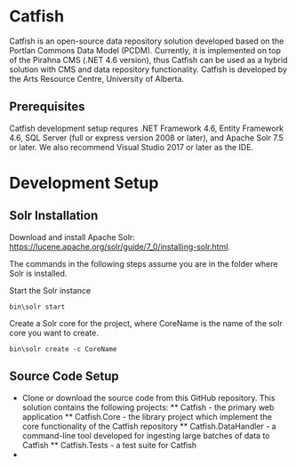 # Catfish
Catfish is an open-source data repository solution developed based on the Portlan Commons Data Model (PCDM). Currently, it is implemented on top of the Pirahna CMS (.NET 4.6 version), thus Catfish can be used as a hybrid solution with CMS and data repository functionality. Catfish is developed by the Arts Resource Centre, University of Alberta.

## Prerequisites
Catfish development setup requres .NET Framework 4.6, Entity Framework 4.6, SQL Server (full or express version 2008 or later), and Apache Solr 7.5 or later. We also recommend Visual Studio 2017 or later as the IDE.

# Development Setup
## Solr Installation
Download and install Apache Solr: https://lucene.apache.org/solr/guide/7_0/installing-solr.html. 

The commands in the following steps assume you are in the folder where Solr is installed.

Start the Solr instance
```
bin\solr start
```
Create a Solr core for the project, where CoreName is the name of the solr core you want to create.
```
bin\solr create -c CoreName
```

## Source Code Setup
* Clone or download the source code from this GitHub repository. This solution contains the following projects:
   ** Catfish - the primary web application
   ** Catfish.Core - the library project which implement the core functionality of the Catfish repository
   ** Catfish.DataHandler - a command-line tool developed for ingesting large batches of data to Catfish
   ** Catfish.Tests - a test suite for Catfish
* 



